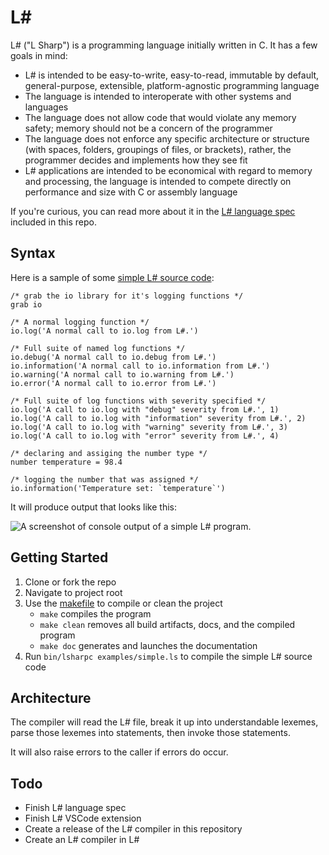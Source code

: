 # L#
L# ("L Sharp") is a programming language initially written in C. It has a few goals in mind:

- L# is intended to be easy-to-write, easy-to-read, immutable by default, general-purpose, extensible, platform-agnostic programming language
- The language is intended to interoperate with other systems and languages
- The language does not allow code that would violate any memory safety; memory should not be a concern of the programmer
- The language does not enforce any specific architecture or structure (with spaces, folders, groupings of files, or brackets), rather, the programmer decides and implements how they see fit
- L# applications are intended to be economical with regard to memory and processing, the language is intended to compete directly on performance and size with C or assembly language

If you're curious, you can read more about it in the [L# language spec](spec) included in this repo.

## Syntax

Here is a sample of some [simple L# source code](./examples/simple.ls):

```lsharp
/* grab the io library for it's logging functions */
grab io

/* A normal logging function */
io.log('A normal call to io.log from L#.')

/* Full suite of named log functions */
io.debug('A normal call to io.debug from L#.')
io.information('A normal call to io.information from L#.')
io.warning('A normal call to io.warning from L#.')
io.error('A normal call to io.error from L#.')

/* Full suite of log functions with severity specified */
io.log('A call to io.log with "debug" severity from L#.', 1)
io.log('A call to io.log with "information" severity from L#.', 2)
io.log('A call to io.log with "warning" severity from L#.', 3)
io.log('A call to io.log with "error" severity from L#.', 4)

/* declaring and assiging the number type */
number temperature = 98.4

/* logging the number that was assigned */
io.information('Temperature set: `temperature`')
```

It will produce output that looks like this:

![A screenshot of console output of a simple L# program.](assets/simple-file-console-output.png)

## Getting Started
1. Clone or fork the repo
1. Navigate to project root
1. Use the [makefile](makefile) to compile or clean the project
    - `make` compiles the program
    - `make clean` removes all build artifacts, docs, and the compiled program
    - `make doc` generates and launches the documentation
1. Run `bin/lsharpc examples/simple.ls` to compile the simple L# source code

## Architecture
The compiler will read the L# file, break it up into understandable lexemes, parse those lexemes into statements, then invoke those statements.

It will also raise errors to the caller if errors do occur.

## Todo
- Finish L# language spec
- Finish L# VSCode extension
- Create a release of the L# compiler in this repository
- Create an L# compiler in L#